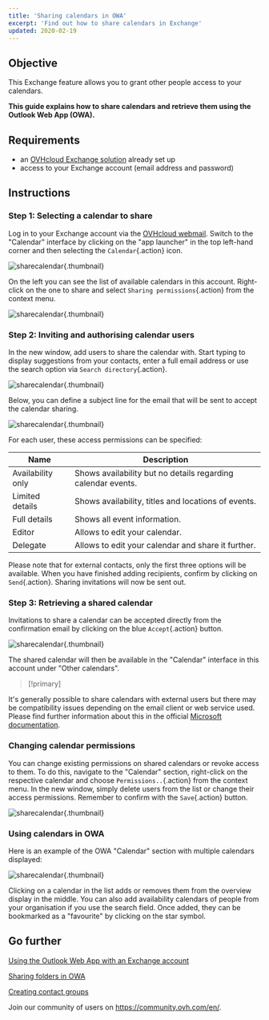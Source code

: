 ```yaml
---
title: 'Sharing calendars in OWA'
excerpt: 'Find out how to share calendars in Exchange'
updated: 2020-02-19
---
```



## Objective

This Exchange feature allows you to grant other people access to your calendars.

**This guide explains how to share calendars and retrieve them using the Outlook Web App (OWA).**


## Requirements

- an [OVHcloud Exchange solution](https://www.ovhcloud.com/en-ca/emails/hosted-exchange/) already set up
- access to your Exchange account (email address and password)


## Instructions


### Step 1: Selecting a calendar to share

Log in to your Exchange account via the [OVHcloud webmail](https://www.ovh.com/ca/en/mail/). Switch to the "Calendar" interface by clicking on the "app launcher" in the top left-hand corner and then selecting the `Calendar`{.action} icon.

![sharecalendar](images/exchange-calendars-step1.png){.thumbnail}

On the left you can see the list of available calendars in this account. Right-click on the one to share and select `Sharing permissions`{.action} from the context menu.

![sharecalendar](images/exchange-calendars-step2.png){.thumbnail}


### Step 2: Inviting and authorising calendar users

In the new window, add users to share the calendar with. Start typing to display suggestions from your contacts, enter a full email address or use the search option via `Search directory`{.action}. 

![sharecalendar](images/exchange-calendars-step3.png){.thumbnail}

Below, you can define a subject line for the email that will be sent to accept the calendar sharing.

![sharecalendar](images/exchange-calendars-step4.png){.thumbnail}

For each user, these access permissions can be specified:

|Name|Description|
|---|---|
|Availability only|Shows availability but no details regarding calendar events.|
|Limited details|Shows availability, titles and locations of events.|
|Full details|Shows all event information.|
|Editor|Allows to edit your calendar.|
|Delegate|Allows to edit your calendar and share it further.|

Please note that for external contacts, only the first three options will be available. When you have finished adding recipients, confirm by clicking on `Send`{.action}. Sharing invitations will now be sent out.


### Step 3: Retrieving a shared calendar

Invitations to share a calendar can be accepted directly from the confirmation email by clicking on the blue `Accept`{.action} button.

![sharecalendar](images/exchange-calendars-step5.png){.thumbnail}

The shared calendar will then be available in the "Calendar" interface in this account under "Other calendars".

> [!primary]
>
It's generally possible to share calendars with external users but there may be compatibility issues depending on the email client or web service used. Please find further information about this in the official [Microsoft documentation](http://go.microsoft.com/fwlink/?LinkId=57561).
>


### Changing calendar permissions

You can change existing permissions on shared calendars or revoke access to them. To do this, navigate to the "Calendar" section, right-click on the respective calendar and choose `Permissions..`{.action} from the context menu. In the new window, simply delete users from the list or change their access permissions. Remember to confirm with the `Save`{.action} button.

![sharecalendar](images/exchange-calendars-step6.png){.thumbnail}


### Using calendars in OWA

Here is an example of the OWA "Calendar" section with multiple calendars displayed:

![sharecalendar](images/exchange-calendars-step7.png){.thumbnail}

Clicking on a calendar in the list adds or removes them from the overview display in the middle. You can also add availability calendars of people from your organisation if you use the search field. Once added, they can be bookmarked as a "favourite" by clicking on the star symbol.


## Go further

[Using the Outlook Web App with an Exchange account](/pages/web_cloud/email_and_collaborative_solutions/using_the_outlook_web_app_webmail/email_owa)

[Sharing folders in OWA](/pages/web_cloud/email_and_collaborative_solutions/using_the_outlook_web_app_webmail/owa_directory_sharing)

[Creating contact groups](/pages/web_cloud/email_and_collaborative_solutions/microsoft_exchange/feature_groups)


Join our community of users on <https://community.ovh.com/en/>.
